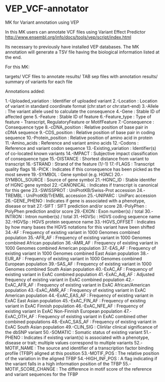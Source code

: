 # VEP_VCF-annotator
MK for Variant annotation using VEP

In this MK users can annotate VCF files using Variant Effect Predictor http://www.ensembl.org/info/docs/tools/vep/script/index.html

Its necessary to previously  have installed VEP databases. The MK annotation will generate a TSV file having the biological information listed at the end. 

 For this MK:

 targets/     VCF files to annotate
 results/	      TAB sep files with annotation 
 results/	      summary of variants for each file 



Annotations added: 


1.-Uploaded_variation : Identifier of uploaded variant
2.-Location : Location of variant in standard coordinate format (chr:start or chr:start-end)
3.-Allele : The variant allele used to calculate the consequence
4.-Gene : Stable ID of affected gene
5.-Feature : Stable ID of feature
6.-Feature_type : Type of feature - Transcript, RegulatoryFeature or MotifFeature
7.-Consequence : Consequence type
8.-cDNA_position : Relative position of base pair in cDNA sequence
9.-CDS_position : Relative position of base pair in coding sequence
10.-Protein_position : Relative position of amino acid in protein
11.-Amino_acids : Reference and variant amino acids
12.-Codons : Reference and variant codon sequence
13.-Existing_variation : Identifier(s) of co-located known variants
14.-IMPACT : Subjective impact classification of consequence type
15.-DISTANCE : Shortest distance from variant to transcript
16.-STRAND : Strand of the feature (1/-1)
17.-FLAGS : Transcript quality flags
18.-PICK : Indicates if this consequence has been picked as the most severe
19.-SYMBOL : Gene symbol (e.g. HGNC)
20.-SYMBOL_SOURCE : Source of gene symbol
21.-HGNC_ID : Stable identifer of HGNC gene symbol
22.-CANONICAL : Indicates if transcript is canonical for this gene
23.-SWISSPROT : UniProtKB/Swiss-Prot accession
24.-TREMBL : UniProtKB/TrEMBL accession
25.-UNIPARC : UniParc accession
26.-GENE_PHENO : Indicates if gene is associated with a phenotype, disease or trait
27.-SIFT : SIFT prediction and/or score
28.-PolyPhen : PolyPhen prediction and/or score
29.-EXON : Exon number(s) / total
30.-INTRON : Intron number(s) / total
31.-HGVSc : HGVS coding sequence name
32.-HGVSp : HGVS protein sequence name
33.-HGVS_OFFSET : Indicates by how many bases the HGVS notations for this variant have been shifted
34.-AF : Frequency of existing variant in 1000 Genomes combined population
35.-AFR_AF : Frequency of existing variant in 1000 Genomes combined African population
36.-AMR_AF : Frequency of existing variant in 1000 Genomes combined American population
37.-EAS_AF : Frequency of existing variant in 1000 Genomes combined East Asian population
38.-EUR_AF : Frequency of existing variant in 1000 Genomes combined European population
39.-SAS_AF : Frequency of existing variant in 1000 Genomes combined South Asian population
40.-ExAC_AF : Frequency of existing variant in ExAC combined population
41.-ExAC_Adj_AF : Adjusted frequency of existing variant in ExAC combined population
42.-ExAC_AFR_AF : Frequency of existing variant in ExAC African/American population
43.-ExAC_AMR_AF : Frequency of existing variant in ExAC American population
44.-ExAC_EAS_AF : Frequency of existing variant in ExAC East Asian population
45.-ExAC_FIN_AF : Frequency of existing variant in ExAC Finnish population
46.-ExAC_NFE_AF : Frequency of existing variant in ExAC Non-Finnish European population
47.-ExAC_OTH_AF : Frequency of existing variant in ExAC combined other combined populations
48.-ExAC_SAS_AF : Frequency of existing variant in ExAC South Asian population
49.-CLIN_SIG : ClinVar clinical significance of the dbSNP variant
50.-SOMATIC : Somatic status of existing variant
51.-PHENO : Indicates if existing variant(s) is associated with a phenotype, disease or trait; multiple values correspond to multiple variants
52.-MOTIF_NAME : The source and identifier of a transcription factor binding profile (TFBP) aligned at this position
53.-MOTIF_POS : The relative position of the variation in the aligned TFBP
54.-HIGH_INF_POS : A flag indicating if the variant falls in a high information position of the TFBP
55.-MOTIF_SCORE_CHANGE : The difference in motif score of the reference and variant sequences for the TFBP
